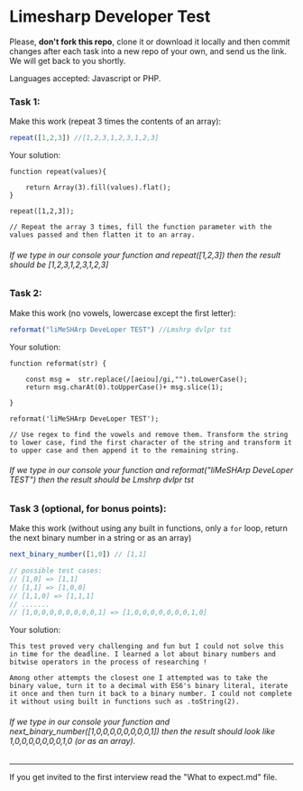 # Limesharp Developer Test

Please, **don't fork this repo**, clone it or download it locally and then commit changes after each task into a new repo of your own, and send us the link. We will get back to you shortly. 

Languages accepted: Javascript or PHP. 

### Task 1: 
Make this work (repeat 3 times the contents of an array):
```javascript
repeat([1,2,3]) //[1,2,3,1,2,3,1,2,3]
```
Your solution:

```
function repeat(values){

    return Array(3).fill(values).flat();
}

repeat([1,2,3]);

// Repeat the array 3 times, fill the function parameter with the values passed and then flatten it to an array.
```

###### If we type in our console your function and repeat([1,2,3]) then the result should be [1,2,3,1,2,3,1,2,3] 

### Task 2:
Make this work (no vowels, lowercase except the first letter):
```javascript
reformat("liMeSHArp DeveLoper TEST") //Lmshrp dvlpr tst
```
Your solution:

```
function reformat(str) {

    const msg =  str.replace(/[aeiou]/gi,"").toLowerCase();
    return msg.charAt(0).toUpperCase()+ msg.slice(1);

}

reformat('liMeSHArp DeveLoper TEST');

// Use regex to find the vowels and remove them. Transform the string to lower case, find the first character of the string and transform it to upper case and then append it to the remaining string.
```

###### If we type in our console your function and reformat("liMeSHArp DeveLoper TEST") then the result should be Lmshrp dvlpr tst


### Task 3 (optional, for bonus points):
Make this work (without using any built in functions, only a `for` loop, return the next binary number in a string or as an array)
```javascript
next_binary_number([1,0]) // [1,1]

// possible test cases:
// [1,0] => [1,1]
// [1,1] => [1,0,0]
// [1,1,0] => [1,1,1]
// .......
// [1,0,0,0,0,0,0,0,0,1] => [1,0,0,0,0,0,0,0,1,0]
```
Your solution:

```
This test proved very challenging and fun but I could not solve this in time for the deadline. I learned a lot about binary numbers and bitwise operators in the process of researching !

Among other attempts the closest one I attempted was to take the binary value, turn it to a decimal with ES6's binary literal, iterate it once and then turn it back to a binary number. I could not complete it without using built in functions such as .toString(2).

```

###### If we type in our console your function and next_binary_number([1,0,0,0,0,0,0,0,0,1]) then the result should look like 1,0,0,0,0,0,0,0,1,0 (or as an array).

---

If you get invited to the first interview read the "What to expect.md" file.